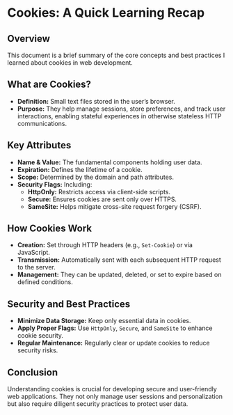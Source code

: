 # Cookies: A Quick Learning Recap

## Overview
This document is a brief summary of the core concepts and best practices I learned about cookies in web development.

## What are Cookies?
- **Definition:** Small text files stored in the user’s browser.
- **Purpose:** They help manage sessions, store preferences, and track user interactions, enabling stateful experiences in otherwise stateless HTTP communications.

## Key Attributes
- **Name & Value:** The fundamental components holding user data.
- **Expiration:** Defines the lifetime of a cookie.
- **Scope:** Determined by the domain and path attributes.
- **Security Flags:** Including:
  - **HttpOnly:** Restricts access via client-side scripts.
  - **Secure:** Ensures cookies are sent only over HTTPS.
  - **SameSite:** Helps mitigate cross-site request forgery (CSRF).

## How Cookies Work
- **Creation:** Set through HTTP headers (e.g., `Set-Cookie`) or via JavaScript.
- **Transmission:** Automatically sent with each subsequent HTTP request to the server.
- **Management:** They can be updated, deleted, or set to expire based on defined conditions.

## Security and Best Practices
- **Minimize Data Storage:** Keep only essential data in cookies.
- **Apply Proper Flags:** Use `HttpOnly`, `Secure`, and `SameSite` to enhance cookie security.
- **Regular Maintenance:** Regularly clear or update cookies to reduce security risks.

## Conclusion
Understanding cookies is crucial for developing secure and user-friendly web applications. They not only manage user sessions and personalization but also require diligent security practices to protect user data.
